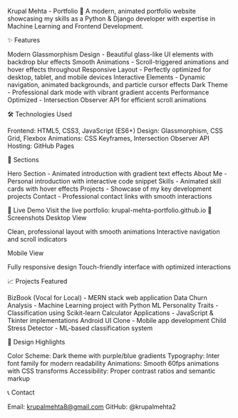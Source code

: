 Krupal Mehta - Portfolio 🚀
A modern, animated portfolio website showcasing my skills as a Python & Django developer with expertise in Machine Learning and Frontend Development.

✨ Features

Modern Glassmorphism Design - Beautiful glass-like UI elements with backdrop blur effects
Smooth Animations - Scroll-triggered animations and hover effects throughout
Responsive Layout - Perfectly optimized for desktop, tablet, and mobile devices
Interactive Elements - Dynamic navigation, animated backgrounds, and particle cursor effects
Dark Theme - Professional dark mode with vibrant gradient accents
Performance Optimized - Intersection Observer API for efficient scroll animations

🛠️ Technologies Used

Frontend: HTML5, CSS3, JavaScript (ES6+)
Design: Glassmorphism, CSS Grid, Flexbox
Animations: CSS Keyframes, Intersection Observer API
Hosting: GitHub Pages

🎯 Sections

Hero Section - Animated introduction with gradient text effects
About Me - Personal introduction with interactive code snippet
Skills - Animated skill cards with hover effects
Projects - Showcase of my key development projects
Contact - Professional contact links with smooth interactions

🚀 Live Demo
Visit the live portfolio: krupal-mehta-portfolio.github.io
📱 Screenshots
Desktop View

Clean, professional layout with smooth animations
Interactive navigation and scroll indicators

Mobile View

Fully responsive design
Touch-friendly interface with optimized interactions

📈 Projects Featured

BizBook (Vocal for Local) - MERN stack web application
Data Churn Analysis - Machine Learning project with Python
ML Personality Traits - Classification using Scikit-learn
Calculator Applications - JavaScript & Tkinter implementations
Android UI Clone - Mobile app development
Child Stress Detector - ML-based classification system

🎨 Design Highlights

Color Scheme: Dark theme with purple/blue gradients
Typography: Inter font family for modern readability
Animations: Smooth 60fps animations with CSS transforms
Accessibility: Proper contrast ratios and semantic markup

📞 Contact

Email: krupalmehta8@gmail.com
GitHub: @krupalmehta2
